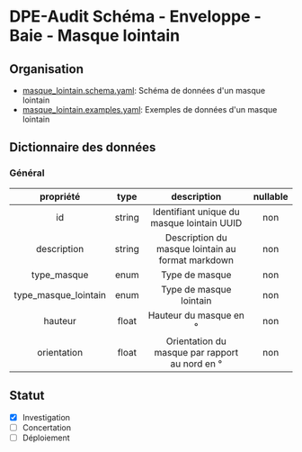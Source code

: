 # DPE-Audit Schéma - Enveloppe - Baie - Masque lointain

## Organisation

- [masque_lointain.schema.yaml](./masque_lointain.schema.yaml): Schéma de données d'un masque lointain
- [masque_lointain.examples.yaml](./masque_lointain.examples.yaml): Exemples de données d'un masque lointain

## Dictionnaire des données

### Général

|            propriété            |  type   |                    description                    | nullable |
| :-----------------------------: | :-----: | :-----------------------------------------------: | :------: |
|               id                | string  |    Identifiant unique du masque lointain UUID     |   non    |
|           description           | string  | Description du masque lointain au format markdown |   non    |
|           type_masque           |  enum   |                  Type de masque                   |   non    |
|      type_masque_lointain       |  enum   |              Type de masque lointain              |   non    |
|             hauteur             |  float  |              Hauteur du masque en °               |   non    |
|           orientation           |  float  |  Orientation du masque par rapport au nord en °   |   non    |

## Statut

- [x] Investigation
- [ ] Concertation
- [ ] Déploiement
